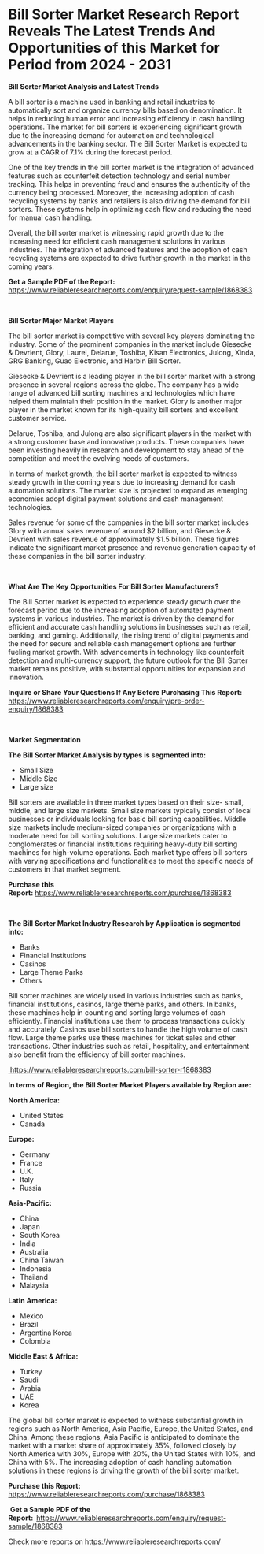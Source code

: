 <p><h1>Bill Sorter Market Research Report Reveals The Latest Trends And Opportunities of this Market for Period from 2024 - 2031</h1></p><p><strong>Bill Sorter Market Analysis and Latest Trends</strong></p>
<p><p>A bill sorter is a machine used in banking and retail industries to automatically sort and organize currency bills based on denomination. It helps in reducing human error and increasing efficiency in cash handling operations. The market for bill sorters is experiencing significant growth due to the increasing demand for automation and technological advancements in the banking sector. The Bill Sorter Market is expected to grow at a CAGR of 7.1% during the forecast period.</p><p>One of the key trends in the bill sorter market is the integration of advanced features such as counterfeit detection technology and serial number tracking. This helps in preventing fraud and ensures the authenticity of the currency being processed. Moreover, the increasing adoption of cash recycling systems by banks and retailers is also driving the demand for bill sorters. These systems help in optimizing cash flow and reducing the need for manual cash handling.</p><p>Overall, the bill sorter market is witnessing rapid growth due to the increasing need for efficient cash management solutions in various industries. The integration of advanced features and the adoption of cash recycling systems are expected to drive further growth in the market in the coming years.</p></p>
<p><strong>Get a Sample PDF of the Report:&nbsp;</strong> <a href="https://www.reliableresearchreports.com/enquiry/request-sample/1868383">https://www.reliableresearchreports.com/enquiry/request-sample/1868383</a></p>
<p>&nbsp;</p>
<p><strong>Bill Sorter Major Market Players</strong></p>
<p><p>The bill sorter market is competitive with several key players dominating the industry. Some of the prominent companies in the market include Giesecke & Devrient, Glory, Laurel, Delarue, Toshiba, Kisan Electronics, Julong, Xinda, GRG Banking, Guao Electronic, and Harbin Bill Sorter.</p><p>Giesecke & Devrient is a leading player in the bill sorter market with a strong presence in several regions across the globe. The company has a wide range of advanced bill sorting machines and technologies which have helped them maintain their position in the market. Glory is another major player in the market known for its high-quality bill sorters and excellent customer service.</p><p>Delarue, Toshiba, and Julong are also significant players in the market with a strong customer base and innovative products. These companies have been investing heavily in research and development to stay ahead of the competition and meet the evolving needs of customers.</p><p>In terms of market growth, the bill sorter market is expected to witness steady growth in the coming years due to increasing demand for cash automation solutions. The market size is projected to expand as emerging economies adopt digital payment solutions and cash management technologies.</p><p>Sales revenue for some of the companies in the bill sorter market includes Glory with annual sales revenue of around $2 billion, and Giesecke & Devrient with sales revenue of approximately $1.5 billion. These figures indicate the significant market presence and revenue generation capacity of these companies in the bill sorter industry.</p></p>
<p>&nbsp;</p>
<p><strong>What Are The Key Opportunities For Bill Sorter Manufacturers?</strong></p>
<p><p>The Bill Sorter market is expected to experience steady growth over the forecast period due to the increasing adoption of automated payment systems in various industries. The market is driven by the demand for efficient and accurate cash handling solutions in businesses such as retail, banking, and gaming. Additionally, the rising trend of digital payments and the need for secure and reliable cash management options are further fueling market growth. With advancements in technology like counterfeit detection and multi-currency support, the future outlook for the Bill Sorter market remains positive, with substantial opportunities for expansion and innovation.</p></p>
<p><strong>Inquire or Share Your Questions If Any Before Purchasing This Report:</strong> <a href="https://www.reliableresearchreports.com/enquiry/pre-order-enquiry/1868383">https://www.reliableresearchreports.com/enquiry/pre-order-enquiry/1868383</a></p>
<p>&nbsp;</p>
<p><strong>Market Segmentation</strong></p>
<p><strong>The Bill Sorter Market Analysis by types is segmented into:</strong></p>
<p><ul><li>Small Size</li><li>Middle Size</li><li>Large size</li></ul></p>
<p><p>Bill sorters are available in three market types based on their size- small, middle, and large size markets. Small size markets typically consist of local businesses or individuals looking for basic bill sorting capabilities. Middle size markets include medium-sized companies or organizations with a moderate need for bill sorting solutions. Large size markets cater to conglomerates or financial institutions requiring heavy-duty bill sorting machines for high-volume operations. Each market type offers bill sorters with varying specifications and functionalities to meet the specific needs of customers in that market segment.</p></p>
<p><strong>Purchase this Report:&nbsp;</strong><a href="https://www.reliableresearchreports.com/purchase/1868383">https://www.reliableresearchreports.com/purchase/1868383</a></p>
<p>&nbsp;</p>
<p><strong>The Bill Sorter Market Industry Research by Application is segmented into:</strong></p>
<p><ul><li>Banks</li><li>Financial Institutions</li><li>Casinos</li><li>Large Theme Parks</li><li>Others</li></ul></p>
<p><p>Bill sorter machines are widely used in various industries such as banks, financial institutions, casinos, large theme parks, and others. In banks, these machines help in counting and sorting large volumes of cash efficiently. Financial institutions use them to process transactions quickly and accurately. Casinos use bill sorters to handle the high volume of cash flow. Large theme parks use these machines for ticket sales and other transactions. Other industries such as retail, hospitality, and entertainment also benefit from the efficiency of bill sorter machines.</p></p>
<p><a href="https://www.reliableresearchreports.com/bill-sorter-r1868383">&nbsp;https://www.reliableresearchreports.com/bill-sorter-r1868383</a></p>
<p><strong>In terms of Region, the Bill Sorter Market Players available by Region are:</strong></p>
<p>
    <p> <strong> North America: </strong>
        <ul>
            <li>United States</li>
            <li>Canada</li>
        </ul>
        </p> 
    <p> <strong> Europe: </strong>
        <ul>
            <li>Germany</li>
            <li>France</li>
            <li>U.K.</li>
            <li>Italy</li>
            <li>Russia</li>
        </ul>
        </p> 
    <p> <strong> Asia-Pacific: </strong>
        <ul>
            <li>China</li>
            <li>Japan</li>
            <li>South Korea</li>
            <li>India</li>
            <li>Australia</li>
            <li>China Taiwan</li>
            <li>Indonesia</li>
            <li>Thailand</li>
            <li>Malaysia</li>
        </ul>
        </p> 
    <p> <strong> Latin America: </strong>
        <ul>
            <li>Mexico</li>
            <li>Brazil</li>
            <li>Argentina Korea</li>
            <li>Colombia</li>
        </ul>
        </p> 
    <p> <strong> Middle East & Africa: </strong>
        <ul>
            <li>Turkey</li>
            <li>Saudi</li>
            <li>Arabia</li>
            <li>UAE</li>
            <li>Korea</li>
        </ul>
    </p>
    </p>
<p><p>The global bill sorter market is expected to witness substantial growth in regions such as North America, Asia Pacific, Europe, the United States, and China. Among these regions, Asia Pacific is anticipated to dominate the market with a market share of approximately 35%, followed closely by North America with 30%, Europe with 20%, the United States with 10%, and China with 5%. The increasing adoption of cash handling automation solutions in these regions is driving the growth of the bill sorter market.</p></p>
<p><strong>Purchase this Report: </strong><a href="https://www.reliableresearchreports.com/purchase/1868383">https://www.reliableresearchreports.com/purchase/1868383</a></p>
<p>&nbsp;<strong>Get a Sample PDF of the Report:&nbsp;&nbsp;</strong><a href="https://www.reliableresearchreports.com/enquiry/request-sample/1868383">https://www.reliableresearchreports.com/enquiry/request-sample/1868383</a></p>
<p><strong></strong></p>
<p>Check more reports on https://www.reliableresearchreports.com/</p>